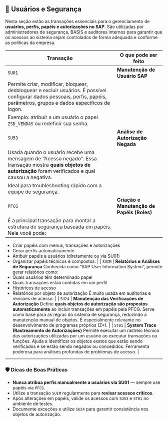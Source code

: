 ## 👤 Usuários e Segurança

Nesta seção estão as transações essenciais para o gerenciamento de **usuários, perfis, papéis e autorizações no SAP**. São utilizadas por administradores de segurança, BASIS e auditores internos para garantir que os acessos ao sistema sejam controlados de forma adequada e conforme as políticas da empresa.

| Transação                                                                                                                                                                  | O que pode ser feito                       |
| -------------------------------------------------------------------------------------------------------------------------------------------------------------------------- | ------------------------------------------ |
| `SU01`                                                                                                                                                                     | **Manutenção de Usuário SAP**              |
| Permite criar, modificar, bloquear, desbloquear e excluir usuários. É possível configurar dados pessoais, perfis, papéis, parâmetros, grupos e dados específicos de logon. |                                            |
| Exemplo: atribuir a um usuário o papel `ZSD_VENDAS` ou redefinir sua senha.                                                                                                |                                            |
| `SU53`                                                                                                                                                                     | **Análise de Autorização Negada**          |
| Usada quando o usuário recebe uma mensagem de “Acesso negado”. Essa transação mostra **quais objetos de autorização** foram verificados e qual causou a negativa.          |                                            |
| Ideal para troubleshooting rápido com a equipe de segurança.                                                                                                               |                                            |
| `PFCG`                                                                                                                                                                     | **Criação e Manutenção de Papéis (Roles)** |
| É a principal transação para montar a estrutura de segurança baseada em papéis. Nela você pode:                                                                            |                                            |

* Criar papéis com menus, transações e autorizações
* Gerar perfis automaticamente
* Atribuir papéis a usuários (diretamente ou via SU01)
* Organizar papéis técnicos e compostos. |
  \| `SUIM` | **Relatórios e Análises de Segurança**
  Conhecida como “SAP User Information System”, permite gerar relatórios como:
* Quais usuários têm determinado papel
* Quais transações estão contidas em um perfil
* Históricos de acesso
* Relatórios por objeto de autorização
  É muito usada em auditorias e revisões de acesso. |
  \| `SU24` | **Manutenção das Verificações de Autorização**
  Define **quais objetos de autorização são propostos automaticamente** ao incluir transações em papéis pela PFCG.
  Serve como base para as regras do sistema de segurança, reduzindo a manutenção manual de objetos.
  É especialmente relevante no desenvolvimento de programas próprios (Z\*). |
  \| `ST01` | **System Trace (Rastreamento de Autorizações)**
  Permite executar um rastreio técnico das autorizações utilizadas por um usuário ao executar transações ou funções.
  Ajuda a identificar os objetos exatos que estão sendo verificados e se estão sendo negados ou concedidos.
  Ferramenta poderosa para análises profundas de problemas de acesso. |

---

### 🛡️ Dicas de Boas Práticas

* **Nunca atribua perfis manualmente a usuários via SU01** — sempre use papéis via `PFCG`.
* Utilize a transação `SUIM` regularmente para **revisar acessos críticos**.
* Após alterações em papéis, valide os acessos com `SU53` e `ST01` no ambiente de testes.
* Documente exceções e utilize `SU24` para garantir consistência nos objetos de autorização.
